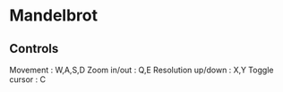 # Mandelbrot

## Controls

Movement : W,A,S,D
Zoom in/out : Q,E
Resolution up/down : X,Y
Toggle cursor : C
